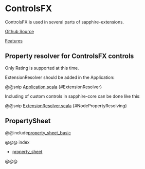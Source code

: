# ControlsFX

ControlsFX is used in several parts of sapphire-extensions.

[Github Source](https://github.com/controlsfx/controlsfx)

[Features](https://github.com/controlsfx/controlsfx/wiki/ControlsFX-Features)

## Property resolver for ControlsFX controls

Only Rating is supported at this time.

ExtensionResolver should be added in the Application:

@@snip [Application.scala](../../../../../demos/showcase/src/main/scala/com/sfxcode/sapphire/extension/showcase/Application.scala) {#ExtensionResolver}

Including of custom controls in sapphire-core can be done like this:

@@snip [ExtensionResolver.scala](../../../../../src/main/scala/com/sfxcode/sapphire/extension/scene/ExtensionResolver.scala) {#NodePropertyResolving}

## PropertySheet

@@include[property_sheet_basic](../includes/property_sheet_basic.md)

@@@ index

- [property_sheet](property_sheet.md)

@@@
